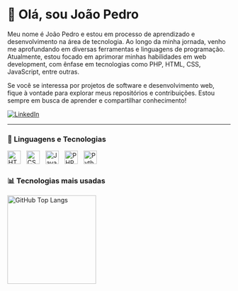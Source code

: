 # 👋 Olá, sou João Pedro

Meu nome é João Pedro e estou em processo de aprendizado e desenvolvimento na área de tecnologia. Ao longo da minha jornada, venho me aprofundando em diversas ferramentas e linguagens de programação. Atualmente, estou focado em aprimorar minhas habilidades em web development, com ênfase em tecnologias como PHP, HTML, CSS, JavaScript, entre outras.

Se você se interessa por projetos de software e desenvolvimento web, fique à vontade para explorar meus repositórios e contribuições. Estou sempre em busca de aprender e compartilhar conhecimento!

<p align="left">
    <a href="https://www.linkedin.com/in/jo%C3%A3o-pedro-ramos-carneiro-47ba96356/">
        <img 
            alt="LinkedIn" 
            title="Meu perfil no LinkedIn" 
            src="https://img.shields.io/badge/LinkedIn-0A66C2?style=for-the-badge&logo=linkedin&logoColor=white"
        />
    </a>
</p>

---

### 🤖 Linguagens e Tecnologias

<img 
    align="left" 
    alt="HTML"
    title="HTML" 
    width="30px" 
    style="padding-right: 10px;" 
    src="https://cdn.jsdelivr.net/gh/devicons/devicon@latest/icons/html5/html5-original.svg" 
/>
<img 
    align="left" 
    alt="CSS" 
    title="CSS"
    width="30px" 
    style="padding-right: 10px;" 
    src="https://cdn.jsdelivr.net/gh/devicons/devicon@latest/icons/css3/css3-original.svg" 
/>
<img 
    align="left" 
    alt="JavaScript" 
    title="JavaScript"
    width="30px" 
    style="padding-right: 10px;" 
    src="https://cdn.jsdelivr.net/gh/devicons/devicon@latest/icons/javascript/javascript-original.svg" 
/>
<img 
    align="left" 
    alt="PHP"
    title="PHP"
    width="30px" 
    style="padding-right: 10px;" 
    src="https://cdn.jsdelivr.net/gh/devicons/devicon@latest/icons/php/php-original.svg" 
/>
<img 
    align="left" 
    alt="Python"
    title="Python"
    width="30px" 
    style="padding-right: 10px;" 
    src="https://cdn.jsdelivr.net/gh/devicons/devicon@latest/icons/python/python-original.svg" 
/>

<br/>
<br/>

### 📊 Tecnologias mais usadas

<p>
  <img 
      align="left" 
      alt="GitHub Top Langs" 
      height="200" 
      src="https://github-readme-stats.vercel.app/api/top-langs/?username=jaao-pedrojp&theme=dark&layout=compact&custom_title=Tecnologias&langs_count=9" 
  />
</p>
